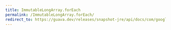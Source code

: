 ```yaml
---
title: ImmutableLongArray.forEach
permalink: /ImmutableLongArray.forEach/
redirect_to: https://guava.dev/releases/snapshot-jre/api/docs/com/google/common/primitives/ImmutableLongArray.html#forEach-java.util.function.LongConsumer-
---
```

